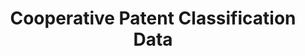 ---
layout: default
bigquery: https://console.cloud.google.com/bigquery?p=patents-public-data&d=cpc&page=dataset
citation: '“Cooperative Patent Classification” by the EPO and USPTO, for public use. '
contributors: EPO, USPTO
cost: None
description: Cooperative Patent Classification Data contains the scheme and definitions
  of the Cooperative Patent Classification system for classifying patent documents.
  The CPC is the result of a partnership between the EPO and the USPTO in their joint
  effort to develop a common, internationally compatible classification system for
  technical documents, in particular patent publications, which will be used by both
  offices in the patent granting process
documentation: https://www.cooperativepatentclassification.org/cpcSchemeAndDefinitions
last_edit: 04/09/2022, 20:28:28
location: https://www.cooperativepatentclassification.org/index
maintained_by: USPTO, EPO
schema_fields:
- status
- titlePart
- glossary
- synonyms
- level
- informativeReferences
- breakdownCode
- informative_references
- date_revised
- notAllocatable
- childGroups
- ipcConcordant
- title_full
- limitingReferences
- title_part
- residualReferences
- symbol
- residual_references
- ipc_concordant
- additional_only
- applicationReferences
- application_references
- dateRevised
- parents
- breakdown_code
- child_groups
- not_allocatable
- definition
- children
- titleFull
- sizeCache
- limiting_references
shortname: cooperative_patent_classification
tags:
- patents
- science
title: Cooperative Patent Classification Data
uuid: 984374a7-16e9-4b35-9445-458daceb01bf
---